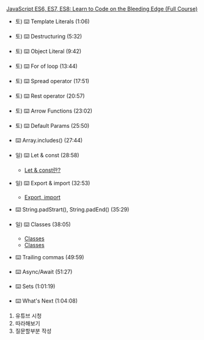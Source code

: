 [JavaScript ES6, ES7, ES8: Learn to Code on the Bleeding Edge (Full Course)](https://www.youtube.com/watch?v=nZ1DMMsyVyI&t=2525s "youtube")

* 토) ⌨️ Template Literals (1:06)
* 토) ⌨️ Destructuring (5:32)
* 토) ⌨️ Object Literal (9:42)
* 토) ⌨️ For of loop (13:44)
* 토) ⌨️ Spread operator (17:51) 
* 토) ⌨️ Rest operator (20:57)
* 토) ⌨️ Arrow Functions (23:02)
* 토) ⌨️ Default Params (25:50)
* ⌨️ Array.includes() (27:44)
* 일) ⌨️ Let & const (28:58)
  * [Let & const란?](https://happycording.tistory.com/entry/let-const-%EB%9E%80-%EC%99%9C-%EC%8D%A8%EC%95%BC%EB%A7%8C-%ED%95%98%EB%8A%94%EA%B0%80-ES6)
* 일) ⌨️ Export & import (32:53)
  * [Export, import](https://beomy.tistory.com/22)
* ⌨️ String.padStrart(), String.padEnd() (35:29)
* 일) ⌨️ Classes (38:05)
  * [Classes](https://developer.mozilla.org/ko/docs/Web/JavaScript/Reference/Classes)
  * [Classes](https://velog.io/@o_oxxv/JavaScript-class-%ED%82%A4%EC%9B%8C%EB%93%9C)

* ⌨️ Trailing commas (49:59)
* ⌨️ Async/Await (51:27)
* ⌨️ Sets (1:01:19)
* ⌨️ What's Next (1:04:08)

1. 유튜브 시청 
2. 따라해보기
3. 질문할부분 작성